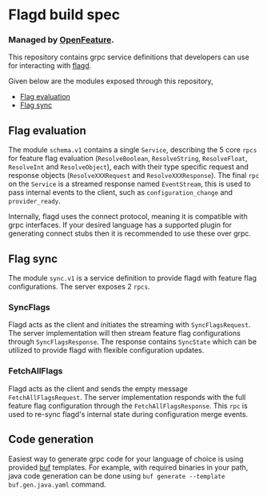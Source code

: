 # Flagd build spec

### Managed by [OpenFeature](https://github.com/open-feature). 

This repository contains grpc service definitions that developers can use for interacting with [flagd](https://github.com/open-feature/flagd).

Given below are the modules exposed through this repository,

- [Flag evaluation](#Flag-evaluation)
- [Flag sync](#Flag-sync)

## Flag evaluation

The module `schema.v1` contains a single `Service`, describing the 5 core `rpcs` for feature flag evaluation (`ResolveBoolean`,
`ResolveString`, `ResolveFloat`, `ResolveInt` and `ResolveObject`), each with their type specific request and
response objects (`ResolveXXXRequest` and `ResolveXXXResponse`). The final `rpc` on the `Service` is a streamed response
named `EventStream`, this is used to pass internal events to the client, such as `configuration_change` and `provider_ready`.

Internally, flagd uses the connect protocol, meaning it is compatible with grpc interfaces. If your desired language has 
a supported plugin for generating connect stubs then it is recommended to use these over grpc.

## Flag sync

The module `sync.v1` is a service definition to provide flagd with feature flag configurations.
The server exposes 2 `rpcs`.

### SyncFlags
Flagd acts as the client and initiates the streaming with `SyncFlagsRequest`.
The server implementation will then stream feature flag configurations through `SyncFlagsResponse`. The response contains
`SyncState` which can be utilized to provide flagd with flexible configuration updates.

### FetchAllFlags
Flagd acts as the client and sends the empty message `FetchAllFlagsRequest`.
The server implementation responds with the full feature flag configuration through the `FetchAllFlagsResponse`.
This `rpc` is used to re-sync flagd's internal state during configuration merge events.

## Code generation

Easiest way to generate grpc code for your language of choice is using provided [buf](https://buf.build/) templates.
For example, with required binaries in your path, java code generation can be done using 
`buf generate --template buf.gen.java.yaml` command.

